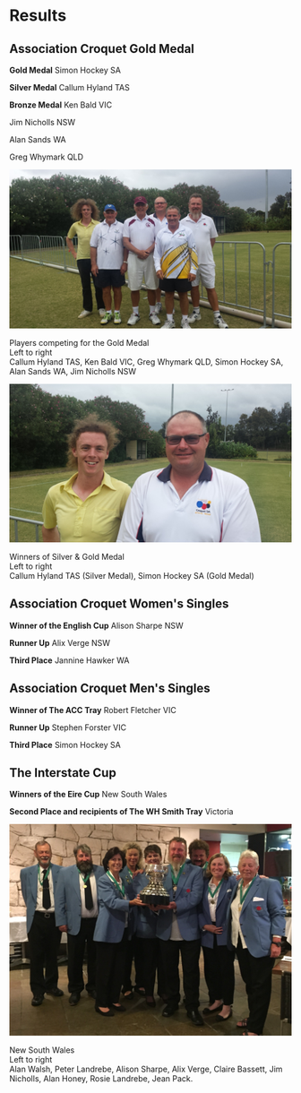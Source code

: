 # Results

## Association Croquet Gold Medal

**Gold Medal** Simon Hockey SA

**Silver Medal** Callum Hyland TAS

**Bronze Medal** Ken Bald VIC

Jim Nicholls NSW

Alan Sands WA

Greg Whymark QLD

<img src="latest-results/gold-medal-all-players.jpg" title="Players competing for the Gold Medal. Callum Hyland TAS, Ken Bald VIC, Greg Whymark QLD, Simon Hockey SA, Alan Sands WA, Jim Nicholls NSW" />

Players competing for the Gold Medal<br/>
Left to right<br/>
Callum Hyland TAS, Ken Bald VIC, Greg Whymark QLD, Simon Hockey SA, Alan Sands WA, Jim Nicholls NSW

<img src="latest-results/gold-medal-winners.jpg" title="Winners of Silver & Gold Medal. Callum Hyland TAS (Silver Medal), Simon Hockey SA (Gold Medal)" />

Winners of Silver & Gold Medal<br/>
Left to right<br/>
Callum Hyland TAS (Silver Medal), Simon Hockey SA (Gold Medal)

## Association Croquet Women's Singles

**Winner of the English Cup** Alison Sharpe NSW

**Runner Up** Alix Verge NSW

**Third Place** Jannine Hawker WA


## Association Croquet Men's Singles

**Winner of The ACC Tray** Robert Fletcher VIC

**Runner Up** Stephen Forster VIC

**Third Place** Simon Hockey SA


## The Interstate Cup

**Winners of the Eire Cup** New South Wales

**Second Place and recipients of The WH Smith Tray** Victoria

<img src="latest-results/winners-eire-cup-nsw.jpg" title="Winners of the Eire Cup. NSW Alan Walsh, Peter Landrebe, Alison Sharpe, Alix Verge, Claire Bassett, Jim Nicholls, Alan Honey, Rosie Landrebe, Jean Pack." />

New South Wales<br />
Left to right<br />
Alan Walsh, Peter Landrebe, Alison Sharpe, Alix Verge, Claire Bassett, Jim Nicholls, Alan Honey, Rosie Landrebe, Jean Pack.
